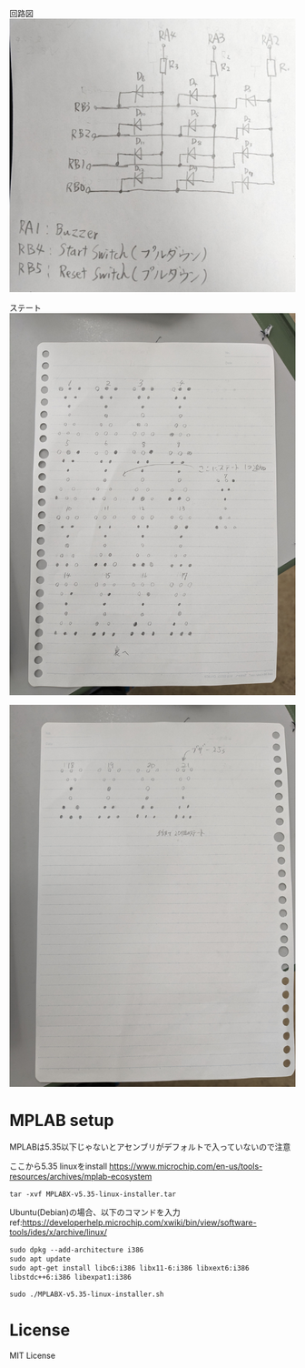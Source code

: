 回路図  
![](./docs/circuit.jpg)

ステート  
![](./docs/state1-17.jpg)

![](./docs/state18-21.jpg)


# MPLAB setup
MPLABは5.35以下じゃないとアセンブリがデフォルトで入っていないので注意

ここから5.35 linuxをinstall
https://www.microchip.com/en-us/tools-resources/archives/mplab-ecosystem

```
tar -xvf MPLABX-v5.35-linux-installer.tar
```

Ubuntu(Debian)の場合、以下のコマンドを入力
ref:https://developerhelp.microchip.com/xwiki/bin/view/software-tools/ides/x/archive/linux/
```
sudo dpkg --add-architecture i386
sudo apt update
sudo apt-get install libc6:i386 libx11-6:i386 libxext6:i386 libstdc++6:i386 libexpat1:i386
```

```
sudo ./MPLABX-v5.35-linux-installer.sh
```

# License
MIT License
